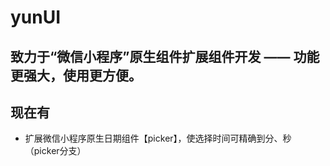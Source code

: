 # yunUI
## 致力于“微信小程序”原生组件扩展组件开发 —— 功能更强大，使用更方便。

## 现在有
- 扩展微信小程序原生日期组件【picker】，使选择时间可精确到分、秒（picker分支）
